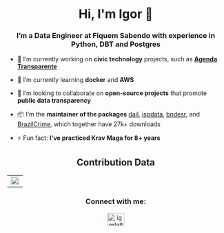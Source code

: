 <h1 align="center">Hi, I'm Igor 👋</h1>
<h3 align="center">I’m a Data Engineer at Fiquem Sabendo with experience in Python, DBT and Postgres</h3>

- 🔭 I’m currently working on **civic technology** projects, such as **[Agenda Transparente](https://agendas.fiquemsabendo.com.br/)**
  
- 🌱 I’m currently learning **docker** and **AWS**
  
- 👯 I’m looking to collaborate on **open-source projects** that promote **public data transparency**

- 📦 I’m the **maintainer of the packages** [dail](https://github.com/igorlaltuf/dail), [ispdata](https://github.com/igorlaltuf/ispdata), [bndesr](https://github.com/igorlaltuf/bndesr), and [BrazilCrime](https://github.com/GiovanniVargette/BrazilCrime), which together have 27k+ downloads

- ⚡ Fun fact: **I've practiced Krav Maga for 8+ years**


<!--Analytics & Data-->
<h2 align="center">Contribution Data</h2>
<div align="center">
<table>
<tr>
<td width="100%">
<img width="100%" src="https://github-readme-stats.vercel.app/api?username=igorlaltuf&bg_color=FFFFFF00&hide_border=true&text_color=005da8&title_color=1288ff&include_all_commits=true&count_private=true">
</table>
</div>

<!-- Contact -->
<h3 align="center">Connect with me:</h3>
<p align="center">
<a href="https://linkedin.com/in/igor-laltuf" target="blank"><img align="center" src="https://raw.githubusercontent.com/rahuldkjain/github-profile-readme-generator/master/src/images/icons/Social/linked-in-alt.svg" alt="igorlaltuf" height="30" width="40" /></a>
</p>
